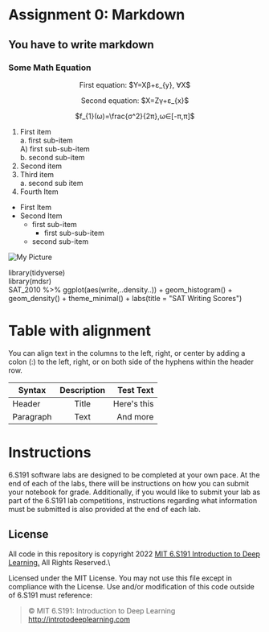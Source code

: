 # Assignment 0: Markdown
## You have to write markdown
### Some Math Equation
<p align="center">First equation: $Y=X&beta;+&epsilon;_{y}, &forall;X$</p>
<p align = "center">Second equation: $X=Z&gamma;+&epsilon;_{x}$</p>
<p align = "center">$f_{1}(&omega;)=\frac{&sigma;^2}{2&pi;},&omega;&in;[-&pi;,&pi;]$</p>

1. First item\
    a. first sub-item\
    A) first sub-sub-item\
    b. second sub-item
2. Second item
3. Third item\
    a. second sub item
4. Fourth Item

* First Item
* Second Item
    * first sub-item
        * first sub-sub-item
    * second sub-item

![My Picture](https://avatars.githubusercontent.com/u/96904420?s=400&u=1a8e337e7b6ea973ff4c94ae5234fd80ab3e0d4a&v=4)

library(tidyverse)\
library(mdsr)\
SAT_2010 %>% ggplot(aes(write,..density..)) + geom_histogram() +\
geom_density() + theme_minimal() + labs(title = "SAT Writing Scores")


# Table with alignment
You can align text in the columns to the left, right, or center by adding a colon (:) to the left,
right, or on both side of the hyphens within the header row.

| Syntax        | Description   |Test Text|
| ------------- |:-------------:| -----: |
| Header      | Title | Here's this  |
| Paragraph      | Text      |   And more |

# Instructions
6.S191 software labs are designed to be completed at your own pace. At the end of each
of the labs, there will be instructions on how you can submit your notebook for grade.
Additionally, if you would like to submit your lab as part of the 6.S191 lab competitions,
instructions regarding what information must be submitted is also provided at the end of
each lab.

## License
All code in this repository is copyright 2022 [MIT 6.S191 Introduction to Deep Learning.](http://introtodeeplearning.com/) All
Rights Reserved.\

Licensed under the MIT License. You may not use this file except in compliance with the
License. Use and/or modification of this code outside of 6.S191 must reference:
>© MIT 6.S191: Introduction to Deep Learning\
>http://introtodeeplearning.com
